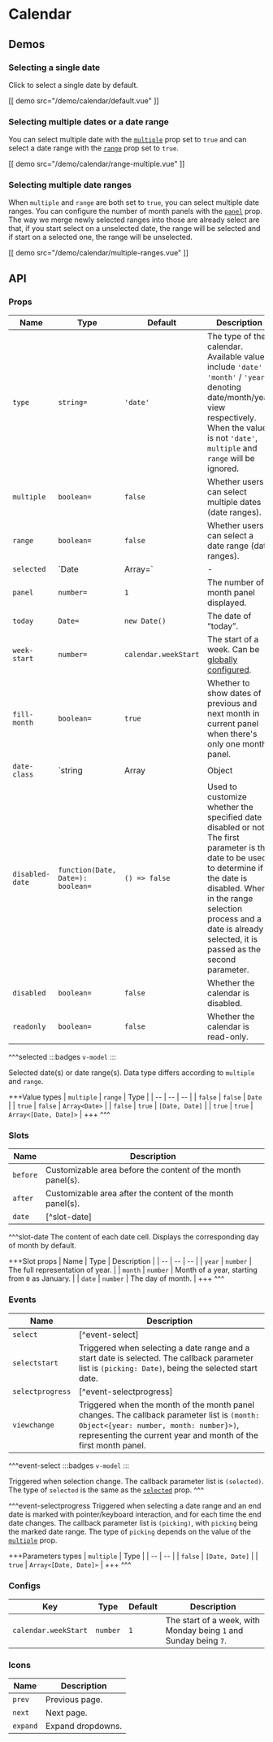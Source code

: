 # Calendar

## Demos

### Selecting a single date

Click to select a single date by default.

[[ demo src="/demo/calendar/default.vue" ]]

### Selecting multiple dates or a date range

You can select multiple date with the [`multiple`](#props-multiple) prop set to `true` and can select a date range with the [`range`](#props-range) prop set to `true`.

[[ demo src="/demo/calendar/range-multiple.vue" ]]

### Selecting multiple date ranges

When `multiple` and `range` are both set to `true`, you can select multiple date ranges. You can configure the number of month panels with the [`panel`](#props-panel) prop. The way we merge newly selected ranges into those are already select are that, if you start select on a unselected date, the range will be selected and if start on a selected one, the range will be unselected.

[[ demo src="/demo/calendar/multiple-ranges.vue" ]]

## API

### Props

| Name | Type | Default | Description |
| -- | -- | -- | -- |
| `type` | `string=` | `'date'` | The type of the calendar. Available values include `'date'` / `'month'` / `'year'`, denoting date/month/year view respectively. When the value is not `'date'`, `multiple` and `range` will be ignored. |
| `multiple` | `boolean=` | `false` | Whether users can select multiple dates (date ranges). |
| `range` | `boolean=` | `false` | Whether users can select a date range (date ranges). |
| `selected` | `Date | Array=` | - | [^selected] |
| `panel` | `number=` | `1` | The number of month panel displayed. |
| `today` | `Date=` | `new Date()` | The date of “today”. |
| `week-start` | `number=` | `calendar.weekStart` | The start of a week. Can be [globally configured](#configs-calendar-weekStart). |
| `fill-month` | `boolean=` | `true` | Whether to show dates of previous and next month in current panel when there's only one month panel. |
| `date-class` | `string | Array | Object | function=` | `{}` | Custom HTML `class` for specified date. All [`class` expressions supported by Vue](https://vuejs.org/v2/guide/class-and-style.html#Binding-HTML-Classes) are available for non-function values. When specified as a function, whose signature is `function(Date): string | Array<string>|Object<string, boolean>`, the return value is also `class` expressions suppported by Vue. |
| `disabled-date` | `function(Date, Date=): boolean=` | `() => false` | Used to customize whether the specified date is disabled or not. The first parameter is the date to be used to determine if the date is disabled. When in the range selection process and a date is already selected, it is passed as the second parameter. |
| `disabled` | `boolean=` | `false` | Whether the calendar is disabled. |
| `readonly` | `boolean=` | `false` | Whether the calendar is read-only. |

^^^selected
:::badges
`v-model`
:::

Selected date(s) or date range(s). Data type differs according to `multiple` and `range`.

+++Value types
| `multiple` | `range` | Type |
| -- | -- | -- |
| `false` | `false` | `Date` |
| `true` | `false` | `Array<Date>` |
| `false` | `true` | `[Date, Date]` |
| `true` | `true` | `Array<[Date, Date]>` |
+++
^^^

### Slots

| Name | Description |
| -- | -- |
| `before` | Customizable area before the content of the month panel(s). |
| `after` | Customizable area after the content of the month panel(s). |
| `date` | [^slot-date] |

^^^slot-date
The content of each date cell. Displays the corresponding day of month by default.

+++Slot props
| Name | Type | Description |
| -- | -- | -- |
| `year` | `number` | The full representation of year. |
| `month` | `number` | Month of a year, starting from `0` as January. |
| `date` | `number` | The day of month. |
+++
^^^

### Events

| Name | Description |
| -- | -- |
| `select` | [^event-select] |
| `selectstart` | Triggered when selecting a date range and a start date is selected. The callback parameter list is `(picking: Date)`, being the selected start date. |
| `selectprogress` | [^event-selectprogress] |
| `viewchange` | Triggered when the month of the month panel changes. The callback parameter list is `(month: Object<{year: number, month: number}>)`, representing the current year and month of the first month panel. |

^^^event-select
:::badges
`v-model`
:::

Triggered when selection change. The callback parameter list is `(selected)`. The type of `selected` is the same as the [`selected`](#props-selected) prop.
^^^

^^^event-selectprogress
Triggered when selecting a date range and an end date is marked with pointer/keyboard interaction, and for each time the end date changes. The callback parameter list is `(picking)`, with `picking` being the marked date range. The type of `picking` depends on the value of the [`multiple`](#props-multiple) prop.

+++Parameters types
| `multiple` | Type |
| -- | -- |
| `false` | `[Date, Date]` |
| `true` | `Array<[Date, Date]>` |
+++
^^^

### Configs

| Key | Type | Default | Description |
| -- | -- | -- | -- |
| `calendar.weekStart` | `number` | `1` | The start of a week, with Monday being `1` and Sunday being `7`. |

### Icons

| Name | Description |
| -- | -- |
| `prev` | Previous page. |
| `next` | Next page. |
| `expand` | Expand dropdowns. |
